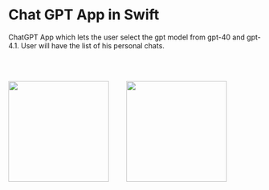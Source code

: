 # Chat GPT App in Swift
ChatGPT App which lets the user select the gpt model from gpt-40 and gpt-4.1.
User will have the list of his personal chats.

<br>
<br>

<img src= "https://github.com/user-attachments/assets/f59944df-cb23-406a-b5e9-c881fef0ccc0"  width="200"> &nbsp; &nbsp; &nbsp; &nbsp; <img src= "https://github.com/user-attachments/assets/fcf5047a-cc9f-4bbd-9ad1-372cf1a5327e"  width="200">
